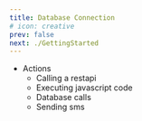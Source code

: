 ```yaml
---
title: Database Connection
# icon: creative
prev: false
next: ./GettingStarted
---
```



- Actions
    - Calling a restapi
    - Executing javascript code
    - Database calls
    - Sending sms 